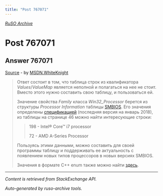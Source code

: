```yaml
---
title: "Post 767071"
---
```

<p><i><a href="https://github.com/MSDN-WhiteKnight/ruso-archive/">RuSO Archive</a></i></p>
<h1>Post 767071</h1>
<h2>Answer 767071</h2>
<p><a href="https://ru.stackoverflow.com/a/767071/">Source</a> - by <a href="https://ru.stackoverflow.com/users/240512/msdn-whiteknight">MSDN.WhiteKnight</a></p>
<blockquote>
<p>Ответ состоит в том, что таблица строк из квалификатора <em>Values</em>/<em>ValueMap</em> является неполной и полагаться на нее не стоит. Вместо этого нужно составить свою таблицу, и пользоваться ей. </p>

<p>Значение свойства <em>Family</em> класса <em>Win32_Processor</em> берется из структуры <em>Processor Information</em> таблицы <a href="https://www.dmtf.org/standards/smbios" rel="nofollow noreferrer">SMBIOS</a>. Его значения определены <a href="https://www.dmtf.org/sites/default/files/standards/documents/DSP0134_3.1.1.pdf" rel="nofollow noreferrer">спецификацией</a> (последняя версия на январь 2018), из таблицы на странице 46 можно найти интересующие строки:</p>

<blockquote>
  <p>198 - Intel® Core™ i7 processor</p>
  
  <p>72 - AMD A-Series Processor </p>
</blockquote>

<p>Пользуясь этими данными, можно составить для своей программы таблицу и поддерживать ее актуальность с появлением новых типов процессоров в новых версиях SMBIOS.</p>

<p>Значения в формате С++ enum также можно найти <a href="https://github.com/fpmurphy/UEFI-Utilities/blob/master/showfirmware/SmBios.h" rel="nofollow noreferrer">здесь</a>.</p>

</blockquote>
<hr/>
<p><i>Content is retrieved from StackExchange API. </i></p>
<p><i>Auto-generated by ruso-archive tools. </i></p>
